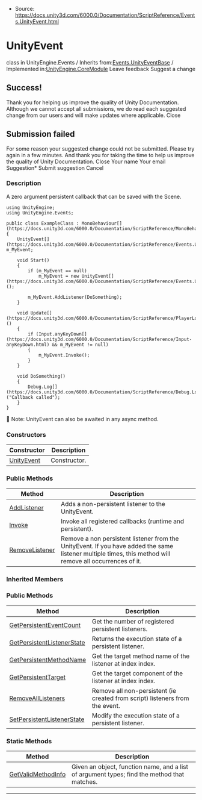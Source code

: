 * Source: https://docs.unity3d.com/6000.0/Documentation/ScriptReference/Events.UnityEvent.html

# UnityEvent
class in UnityEngine.Events
/
Inherits from:[Events.UnityEventBase](https://docs.unity3d.com/6000.0/Documentation/ScriptReference/Events.UnityEventBase.html)
/
Implemented in:[UnityEngine.CoreModule](https://docs.unity3d.com/6000.0/Documentation/ScriptReference/UnityEngine.CoreModule.html)
Leave feedback
Suggest a change
## Success!
Thank you for helping us improve the quality of Unity Documentation. Although we cannot accept all submissions, we do read each suggested change from our users and will make updates where applicable.
Close
## Submission failed
For some reason your suggested change could not be submitted. Please <a>try again</a> in a few minutes. And thank you for taking the time to help us improve the quality of Unity Documentation.
Close
Your name Your email Suggestion* Submit suggestion
Cancel
### Description
A zero argument persistent callback that can be saved with the Scene.
```
using UnityEngine;
using UnityEngine.Events;  
  
public class ExampleClass : MonoBehaviour[](https://docs.unity3d.com/6000.0/Documentation/ScriptReference/MonoBehaviour.html)
{
    UnityEvent[](https://docs.unity3d.com/6000.0/Documentation/ScriptReference/Events.UnityEvent.html) m_MyEvent;  
  
    void Start()
    {
        if (m_MyEvent == null)
            m_MyEvent = new UnityEvent[](https://docs.unity3d.com/6000.0/Documentation/ScriptReference/Events.UnityEvent.html)();  
  
        m_MyEvent.AddListener(DoSomething);
    }  
  
    void Update[](https://docs.unity3d.com/6000.0/Documentation/ScriptReference/PlayerLoop.Update.html)()
    {
        if (Input.anyKeyDown[](https://docs.unity3d.com/6000.0/Documentation/ScriptReference/Input-anyKeyDown.html) && m_MyEvent != null)
        {
            m_MyEvent.Invoke();
        }
    }  
  
    void DoSomething()
    {
        Debug.Log[](https://docs.unity3d.com/6000.0/Documentation/ScriptReference/Debug.Log.html)("Callback called");
    }
}

```

Note: UnityEvent can also be awaited in any async method.
### Constructors
Constructor | Description  
---|---  
[UnityEvent](https://docs.unity3d.com/6000.0/Documentation/ScriptReference/Events.UnityEvent-ctor.html) | Constructor.  
### Public Methods
Method | Description  
---|---  
[AddListener](https://docs.unity3d.com/6000.0/Documentation/ScriptReference/Events.UnityEvent.AddListener.html) | Adds a non-persistent listener to the UnityEvent.  
[Invoke](https://docs.unity3d.com/6000.0/Documentation/ScriptReference/Events.UnityEvent.Invoke.html) | Invoke all registered callbacks (runtime and persistent).  
[RemoveListener](https://docs.unity3d.com/6000.0/Documentation/ScriptReference/Events.UnityEvent.RemoveListener.html) | Remove a non persistent listener from the UnityEvent. If you have added the same listener multiple times, this method will remove all occurrences of it.  
### Inherited Members
### Public Methods
Method | Description  
---|---  
[GetPersistentEventCount](https://docs.unity3d.com/6000.0/Documentation/ScriptReference/Events.UnityEventBase.GetPersistentEventCount.html) | Get the number of registered persistent listeners.  
[GetPersistentListenerState](https://docs.unity3d.com/6000.0/Documentation/ScriptReference/Events.UnityEventBase.GetPersistentListenerState.html) | Returns the execution state of a persistent listener.  
[GetPersistentMethodName](https://docs.unity3d.com/6000.0/Documentation/ScriptReference/Events.UnityEventBase.GetPersistentMethodName.html) | Get the target method name of the listener at index index.  
[GetPersistentTarget](https://docs.unity3d.com/6000.0/Documentation/ScriptReference/Events.UnityEventBase.GetPersistentTarget.html) | Get the target component of the listener at index index.  
[RemoveAllListeners](https://docs.unity3d.com/6000.0/Documentation/ScriptReference/Events.UnityEventBase.RemoveAllListeners.html) | Remove all non-persistent (ie created from script) listeners from the event.  
[SetPersistentListenerState](https://docs.unity3d.com/6000.0/Documentation/ScriptReference/Events.UnityEventBase.SetPersistentListenerState.html) | Modify the execution state of a persistent listener.  
### Static Methods
Method | Description  
---|---  
[GetValidMethodInfo](https://docs.unity3d.com/6000.0/Documentation/ScriptReference/Events.UnityEventBase.GetValidMethodInfo.html) | Given an object, function name, and a list of argument types; find the method that matches.  
* * *
